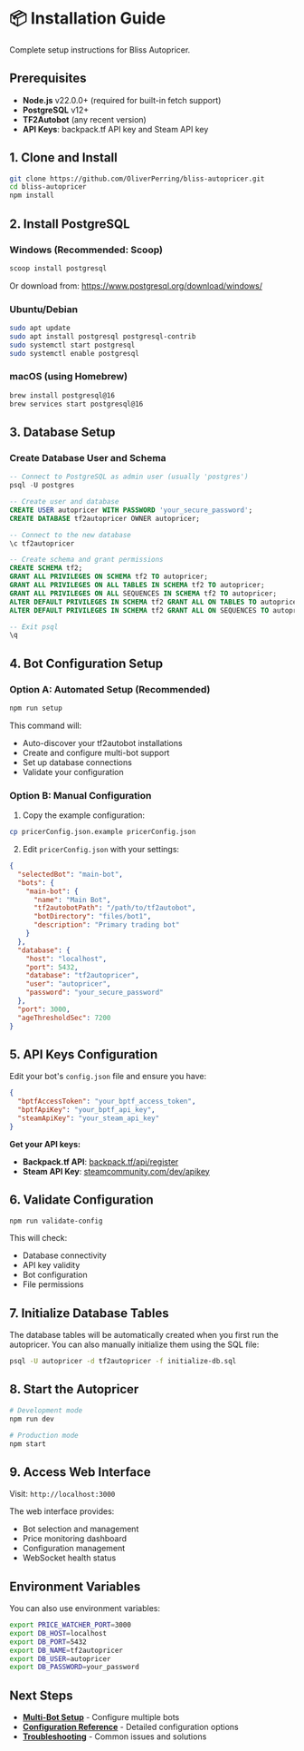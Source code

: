 # 📦 Installation Guide

Complete setup instructions for Bliss Autopricer.

## Prerequisites

- **Node.js** v22.0.0+ (required for built-in fetch support)
- **PostgreSQL** v12+
- **TF2Autobot** (any recent version)
- **API Keys**: backpack.tf API key and Steam API key

## 1. Clone and Install

```bash
git clone https://github.com/OliverPerring/bliss-autopricer.git
cd bliss-autopricer
npm install
```

## 2. Install PostgreSQL

### Windows (Recommended: Scoop)

```bash
scoop install postgresql
```

Or download from: https://www.postgresql.org/download/windows/

### Ubuntu/Debian

```bash
sudo apt update
sudo apt install postgresql postgresql-contrib
sudo systemctl start postgresql
sudo systemctl enable postgresql
```

### macOS (using Homebrew)

```bash
brew install postgresql@16
brew services start postgresql@16
```

## 3. Database Setup

### Create Database User and Schema

```sql
-- Connect to PostgreSQL as admin user (usually 'postgres')
psql -U postgres

-- Create user and database
CREATE USER autopricer WITH PASSWORD 'your_secure_password';
CREATE DATABASE tf2autopricer OWNER autopricer;

-- Connect to the new database
\c tf2autopricer

-- Create schema and grant permissions
CREATE SCHEMA tf2;
GRANT ALL PRIVILEGES ON SCHEMA tf2 TO autopricer;
GRANT ALL PRIVILEGES ON ALL TABLES IN SCHEMA tf2 TO autopricer;
GRANT ALL PRIVILEGES ON ALL SEQUENCES IN SCHEMA tf2 TO autopricer;
ALTER DEFAULT PRIVILEGES IN SCHEMA tf2 GRANT ALL ON TABLES TO autopricer;
ALTER DEFAULT PRIVILEGES IN SCHEMA tf2 GRANT ALL ON SEQUENCES TO autopricer;

-- Exit psql
\q
```

## 4. Bot Configuration Setup

### Option A: Automated Setup (Recommended)

```bash
npm run setup
```

This command will:

- Auto-discover your tf2autobot installations
- Create and configure multi-bot support
- Set up database connections
- Validate your configuration

### Option B: Manual Configuration

1. Copy the example configuration:

```bash
cp pricerConfig.json.example pricerConfig.json
```

2. Edit `pricerConfig.json` with your settings:

```json
{
  "selectedBot": "main-bot",
  "bots": {
    "main-bot": {
      "name": "Main Bot",
      "tf2autobotPath": "/path/to/tf2autobot",
      "botDirectory": "files/bot1",
      "description": "Primary trading bot"
    }
  },
  "database": {
    "host": "localhost",
    "port": 5432,
    "database": "tf2autopricer",
    "user": "autopricer",
    "password": "your_secure_password"
  },
  "port": 3000,
  "ageThresholdSec": 7200
}
```

## 5. API Keys Configuration

Edit your bot's `config.json` file and ensure you have:

```json
{
  "bptfAccessToken": "your_bptf_access_token",
  "bptfApiKey": "your_bptf_api_key",
  "steamApiKey": "your_steam_api_key"
}
```

**Get your API keys:**

- **Backpack.tf API**: [backpack.tf/api/register](https://backpack.tf/api/register)
- **Steam API Key**: [steamcommunity.com/dev/apikey](https://steamcommunity.com/dev/apikey)

## 6. Validate Configuration

```bash
npm run validate-config
```

This will check:

- Database connectivity
- API key validity
- Bot configuration
- File permissions

## 7. Initialize Database Tables

The database tables will be automatically created when you first run the autopricer. You can also manually initialize them using the SQL file:

```bash
psql -U autopricer -d tf2autopricer -f initialize-db.sql
```

## 8. Start the Autopricer

```bash
# Development mode
npm run dev

# Production mode
npm start
```

## 9. Access Web Interface

Visit: `http://localhost:3000`

The web interface provides:

- Bot selection and management
- Price monitoring dashboard
- Configuration management
- WebSocket health status

## Environment Variables

You can also use environment variables:

```bash
export PRICE_WATCHER_PORT=3000
export DB_HOST=localhost
export DB_PORT=5432
export DB_NAME=tf2autopricer
export DB_USER=autopricer
export DB_PASSWORD=your_password
```

## Next Steps

- **[Multi-Bot Setup](MULTI-BOT.md)** - Configure multiple bots
- **[Configuration Reference](CONFIGURATION.md)** - Detailed configuration options
- **[Troubleshooting](TROUBLESHOOTING.md)** - Common issues and solutions
